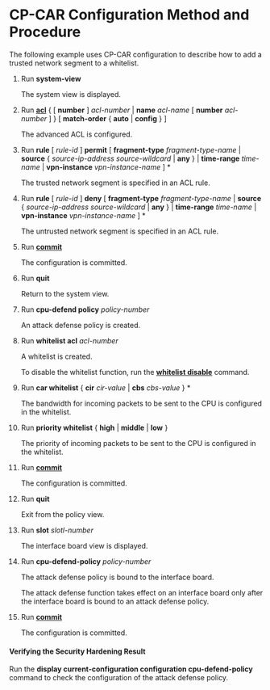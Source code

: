 CP-CAR Configuration Method and Procedure
=========================================

The following example uses CP-CAR configuration to describe how to add a trusted network segment to a whitelist.

1. Run **system-view**
   
   The system view is displayed.
2. Run [**acl**](cmdqueryname=acl) { [ **number** ] *acl-number* | **name** *acl-name* [ **number** *acl-number* ] } [ **match-order** { **auto** | **config** } ]
   
   The advanced ACL is configured.
3. Run **rule** [ *rule-id* ] **permit** [ **fragment-type** *fragment-type-name* | **source** { *source-ip-address* *source-wildcard* | **any** } | **time-range** *time-name* | **vpn-instance** *vpn-instance-name* ] \*
   
   The trusted network segment is specified in an ACL rule.
4. Run **rule** [ *rule-id* ] **deny** [ **fragment-type** *fragment-type-name* | **source** { *source-ip-address* *source-wildcard* | **any** } | **time-range** *time-name* | **vpn-instance** *vpn-instance-name* ] \*
   
   The untrusted network segment is specified in an ACL rule.
5. Run [**commit**](cmdqueryname=commit)
   
   The configuration is committed.
6. Run **quit**
   
   Return to the system view.
7. Run **cpu-defend policy** *policy-number*
   
   An attack defense policy is created.
8. Run **whitelist acl** *acl-number*
   
   A whitelist is created.
   
   To disable the whitelist function, run the [**whitelist disable**](cmdqueryname=whitelist+disable) command.
9. Run **car whitelist** { **cir** *cir-value* | **cbs** *cbs-value* } \*
   
   The bandwidth for incoming packets to be sent to the CPU is configured in the whitelist.
10. Run **priority whitelist** { **high** | **middle** | **low** }
    
    The priority of incoming packets to be sent to the CPU is configured in the whitelist.
11. Run [**commit**](cmdqueryname=commit)
    
    The configuration is committed.
12. Run **quit**
    
    Exit from the policy view.
13. Run **slot** *slotl-number*
    
    The interface board view is displayed.
14. Run **cpu-defend-policy** *policy-number*
    
    The attack defense policy is bound to the interface board.
    
    The attack defense function takes effect on an interface board only after the interface board is bound to an attack defense policy.
15. Run [**commit**](cmdqueryname=commit)
    
    The configuration is committed.

#### Verifying the Security Hardening Result

Run the **display current-configuration configuration cpu-defend-policy** command to check the configuration of the attack defense policy.